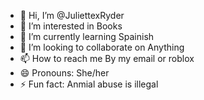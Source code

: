 - 👋 Hi, I’m @JuliettexRyder
- 👀 I’m interested in Books
- 🌱 I’m currently learning Spainish
- 💞️ I’m looking to collaborate on Anything
- 📫 How to reach me By my email or roblox
- 😄 Pronouns: She/her
- ⚡ Fun fact: Anmial abuse is  illegal

<!---
JuliettexRyder/JuliettexRyder is a ✨ special ✨ repository because its `README.md` (this file) appears on your GitHub profile.
You can click the Preview link to take a look at your changes.
--->
